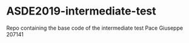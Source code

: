 # ASDE2019-intermediate-test
Repo containing the base code of the intermediate test
Pace Giuseppe 207141
